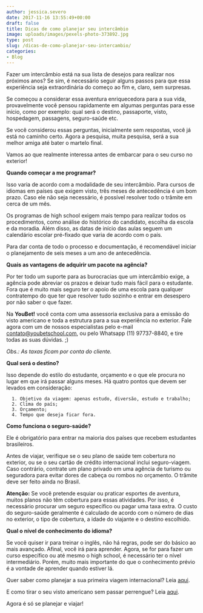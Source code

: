 ```yaml
---
author: jessica.severo
date: 2017-11-16 13:55:49+00:00
draft: false
title: Dicas de como planejar seu intercâmbio
image: uploads/images/pexels-photo-373892.jpg
type: post
slug: /dicas-de-como-planejar-seu-intercambio/
categories:
- Blog
---
```


Fazer um intercâmbio está na sua lista de desejos para realizar nos próximos anos? Se sim, é necessário seguir alguns passos para que essa experiência seja extraordinária do começo ao fim e, claro, sem surpresas.

Se começou a considerar essa aventura enriquecedora para a sua vida, provavelmente você pensou rapidamente em algumas perguntas para esse início, como por exemplo: qual será o destino, passaporte, visto, hospedagem, passagens, seguro-saúde etc.

Se você considerou essas perguntas, inicialmente sem respostas, você já está no caminho certo. Agora a pesquisa, muita pesquisa, será a sua melhor amiga até bater o martelo final.

Vamos ao que realmente interessa antes de embarcar para o seu curso no exterior!

**Quando começar a me programar?**

Isso varia de acordo com a modalidade de seu intercâmbio. Para cursos de idiomas em países que exigem visto, três meses de antecedência é um bom prazo. Caso ele não seja necessário, é possível resolver todo o trâmite em cerca de um mês.

Os programas de high school exigem mais tempo para realizar todos os procedimentos, como análise do histórico do candidato, escolha da escola e da moradia. Além disso, as datas de início das aulas seguem um calendário escolar pré-fixado que varia de acordo com o país.

Para dar conta de todo o processo e documentação, é recomendável iniciar o planejamento de seis meses a um ano de antecedência.



**Quais as vantagens de adquirir um pacote na agência?**

Por ter todo um suporte para as burocracias que um intercâmbio exige, a agência pode abreviar os prazos e deixar tudo mais fácil para o estudante. Fora que é muito mais seguro ter o apoio de uma escola para qualquer contratempo do que ter que resolver tudo sozinho e entrar em desespero por não saber o que fazer.

Na **YouBet!** você conta com uma assessoria exclusiva para a emissão do visto americano e toda a estrutura para a sua experiência no exterior. Fale agora com um de nossos especialistas pelo e-mail contato@youbetschool.com, ou pelo Whatsapp (11) 97737-8840, e tire todas as suas dúvidas. ;)

_Obs.: As taxas ficam por conta do cliente._

**Qual será o destino?**

Isso depende do estilo do estudante, orçamento e o que ele procura no lugar em que irá passar alguns meses. Há quatro pontos que devem ser levados em consideração:





 	  1. Objetivo da viagem: apenas estudo, diversão, estudo e trabalho;
 	  2. Clima do país;
 	  3. Orçamento;
 	  4. Tempo que deseja ficar fora.





**Como funciona o seguro-saúde?**

Ele é obrigatório para entrar na maioria dos países que recebem estudantes brasileiros.

Antes de viajar, verifique se o seu plano de saúde tem cobertura no exterior, ou se o seu cartão de crédito internacional inclui seguro-viagem. Caso contrário, contrate um plano privado em uma agência de turismo ou seguradora para evitar dores de cabeça ou rombos no orçamento. O trâmite deve ser feito ainda no Brasil.

**Atenção:** Se você pretende esquiar ou praticar esportes de aventura, muitos planos não têm cobertura para essas atividades. Por isso, é necessário procurar um seguro específico ou pagar uma taxa extra. O custo do seguro-saúde geralmente é calculado de acordo com o número de dias no exterior, o tipo de cobertura, a idade do viajante e o destino escolhido.

**Qual o nível de conhecimento do idioma?**

Se você quiser ir para treinar o inglês, não há regras, pode ser do básico ao mais avançado. Afinal, você irá para aprender. Agora, se for para fazer um curso específico ou até mesmo o high school, é necessário ter o nível intermediário. Porém, muito mais importante do que o conhecimento prévio é a vontade de aprender quando estiver lá.

Quer saber como planejar a sua primeira viagem internacional? Leia [aqui](http://youbetschool.web7641.kinghost.net/primeira-viagem-internacional/).

E como tirar o seu visto americano sem passar perrengue? Leia [aqui](http://youbetschool.web7641.kinghost.net/passo-passo-para-conseguir-seu-visto-americano/).



Agora é só se planejar e viajar!
